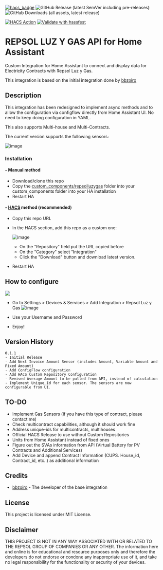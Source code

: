 [![hacs_badge](https://img.shields.io/badge/HACS-Custom-orange.svg)](https://github.com/custom-components/hacs)
![GitHub Release (latest SemVer including pre-releases)](https://img.shields.io/github/v/release/ad-ha/repsolluzygas-async?include_prereleases)
![GitHub Downloads (all assets, latest release)](https://img.shields.io/github/downloads/ad-ha/repsolluzygas-async/latest/total)

[![HACS Action](https://github.com/ad-ha/repsolluzygas-async/actions/workflows/hacs.yml/badge.svg)](https://github.com/ad-ha/repsolluzygas-async/actions/workflows/hacs.yml)
[![Validate with hassfest](https://github.com/ad-ha/repsolluzygas-async/actions/workflows/hassfest.yml/badge.svg)](https://github.com/ad-ha/repsolluzygas-async/actions/workflows/hassfest.yml)

# REPSOL LUZ Y GAS API for Home Assistant

Custom Integration for Home Assistant to connect and display data for Electricity Contracts with Repsol Luz y Gas.

This integration is based on the initial integration done by [bbzoiro](https://github.com/bzzoiro/repsolluzygas)

## Description

This integration has been redesigned to implement async methods and to allow the configuration via configflow directly from Home Assistant UI. No need to keep doing configuration in YAML.

This also supports Multi-house and Multi-Contracts.

The current version supports the following sensors:

![image](https://github.com/ad-ha/repsolluzygas-async/assets/59612788/44be4adc-d46e-4ef3-acd9-9977b3dd2900)


### Installation

#### - Manual method

- Download/clone this repo
- Copy the [custom_components/repsolluzygas](custom_components/repsolluzygas) folder into your custom_components folder into your HA installation
- Restart HA

#### - [HACS](https://hacs.xyz/) method (recommended)

- Copy this repo URL
- In the HACS section, add this repo as a custom one:

  ![image](https://github.com/ad-ha/repsolluzygas-async/assets/59612788/6bd01379-d132-4193-989a-ba0985a25987)

  
  - On the "Repository" field put the URL copied before
  - On the "Category" select "Integration"
  - Click the "Download" button and download latest version. 
- Restart HA

## How to configure
[<img src="https://github.com/ad-ha/repsolluzygas-async/assets/59612788/e9d46e15-eee7-41e4-ba1b-bb09e9bbbcfd">](https://my.home-assistant.io/redirect/config_flow_start?domain=repsolluzygas)

- Go to Settings > Devices & Services > Add Integration > Repsol Luz y Gas
  ![image](https://github.com/ad-ha/repsolluzygas-async/assets/59612788/91309474-fdf5-4b7b-a73b-1d5d116fd0ab)

- Use your Username and Password

- Enjoy!

## Version History

```
0.1.1
- Initial Release
- Add Next Invoice Amount Sensor (includes Amount, Variable Amount and Fixed Amount)
- Add ConfigFlow configuration
- Add HACS Custom Repository Configuration
- Revised Average Amount to be pulled from API, instead of calculation
- Implement Unique_Id for each sensor. The sensors are now configurable from UI.
```


## TO-DO

- Implement Gas Sensors (if you have this type of contract, please contact me)
- Check multicontract capabilities, although it should work fine
- Address unique-ids for multicontracts, multihouses
- Official HACS Release to use without Custom Repositories
- Units from Home Assistant instead of fixed ones
- Figure out the SVAs information from API (Virtual Battery for PV Contracts and Additional Services)
- Add Device and append Contract Information (CUPS. House_id, Contract_id, etc..) as additional information


## Credits
- [bbzoiro](https://github.com/bzzoiro/repsolluzygas) - The developer of the base integration

## License

This project is licensed under MIT License.

## Disclaimer

THIS PROJECT IS NOT IN ANY WAY ASSOCIATED WITH OR RELATED TO THE REPSOL GROUP OF COMPANIES OR ANY OTHER. The information here and online is for educational and resource purposes only and therefore the developers do not endorse or condone any inappropriate use of it, and take no legal responsibility for the functionality or security of your devices.

